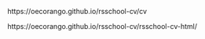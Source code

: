 <p> https://oecorango.github.io/rsschool-cv/cv </p>
<p> https://oecorango.github.io/rsschool-cv/rsschool-cv-html/ </p>
